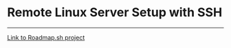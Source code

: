 # Remote Linux Server Setup with SSH



---
[Link to Roadmap.sh project](https://roadmap.sh/projects/ssh-remote-server-setup)